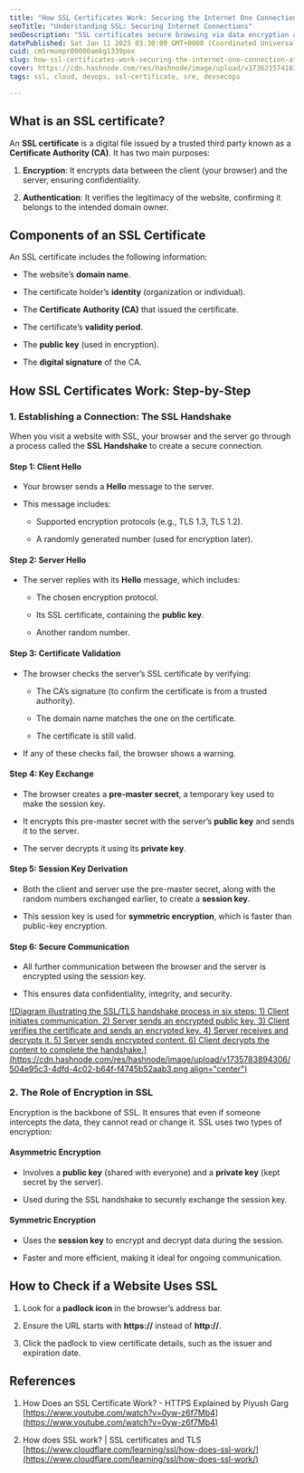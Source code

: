 ```yaml
---
title: "How SSL Certificates Work: Securing the Internet One Connection at a Time"
seoTitle: "Understanding SSL: Securing Internet Connections"
seoDescription: "SSL certificates secure browsing via data encryption and website verification, involving components and the SSL handshake process"
datePublished: Sat Jan 11 2025 03:30:09 GMT+0000 (Coordinated Universal Time)
cuid: cm5rmompr00000amkg1339pox
slug: how-ssl-certificates-work-securing-the-internet-one-connection-at-a-time
cover: https://cdn.hashnode.com/res/hashnode/image/upload/v1736215741832/add3dacb-87d6-4927-b640-bf6dd9ecc93d.png
tags: ssl, cloud, devops, ssl-certificate, sre, devsecops

---
```


## What is an SSL certificate?

An **SSL certificate** is a digital file issued by a trusted third party known as a **Certificate Authority (CA)**. It has two main purposes:

1. **Encryption**: It encrypts data between the client (your browser) and the server, ensuring confidentiality.
    
2. **Authentication**: It verifies the legitimacy of the website, confirming it belongs to the intended domain owner.
    

## Components of an SSL Certificate

An SSL certificate includes the following information:

* The website’s **domain name**.
    
* The certificate holder’s **identity** (organization or individual).
    
* The **Certificate Authority (CA)** that issued the certificate.
    
* The certificate’s **validity period**.
    
* The **public key** (used in encryption).
    
* The **digital signature** of the CA.
    

## How SSL Certificates Work: Step-by-Step

### 1\. Establishing a Connection: The SSL Handshake

When you visit a website with SSL, your browser and the server go through a process called the **SSL Handshake** to create a secure connection.

#### **Step 1: Client Hello**

* Your browser sends a **Hello** message to the server.
    
* This message includes:
    
    * Supported encryption protocols (e.g., TLS 1.3, TLS 1.2).
        
    * A randomly generated number (used for encryption later).
        

#### **Step 2: Server Hello**

* The server replies with its **Hello** message, which includes:
    
    * The chosen encryption protocol.
        
    * Its SSL certificate, containing the **public key**.
        
    * Another random number.
        

#### **Step 3: Certificate Validation**

* The browser checks the server’s SSL certificate by verifying:
    
    * The CA’s signature (to confirm the certificate is from a trusted authority).
        
    * The domain name matches the one on the certificate.
        
    * The certificate is still valid.
        
* If any of these checks fail, the browser shows a warning.
    

#### **Step 4: Key Exchange**

* The browser creates a **pre-master secret**, a temporary key used to make the session key.
    
* It encrypts this pre-master secret with the server’s **public key** and sends it to the server.
    
* The server decrypts it using its **private key**.
    

#### **Step 5: Session Key Derivation**

* Both the client and server use the pre-master secret, along with the random numbers exchanged earlier, to create a **session key**.
    
* This session key is used for **symmetric encryption**, which is faster than public-key encryption.
    

#### **Step 6: Secure Communication**

* All further communication between the browser and the server is encrypted using the session key.
    
* This ensures data confidentiality, integrity, and security.
    

[![Diagram illustrating the SSL/TLS handshake process in six steps: 1) Client initiates communication. 2) Server sends an encrypted public key. 3) Client verifies the certificate and sends an encrypted key. 4) Server receives and decrypts it. 5) Server sends encrypted content. 6) Client decrypts the content to complete the handshake.](https://cdn.hashnode.com/res/hashnode/image/upload/v1735783894306/504e95c3-4dfd-4c02-b64f-f4745b52aab3.png align="center")](https://www.entrust.com/sites/default/files/inline-images/how-does-ssl-work-1258x489.png)

### 2\. The Role of Encryption in SSL

Encryption is the backbone of SSL. It ensures that even if someone intercepts the data, they cannot read or change it. SSL uses two types of encryption:

#### **Asymmetric Encryption**

* Involves a **public key** (shared with everyone) and a **private key** (kept secret by the server).
    
* Used during the SSL handshake to securely exchange the session key.
    

#### **Symmetric Encryption**

* Uses the **session key** to encrypt and decrypt data during the session.
    
* Faster and more efficient, making it ideal for ongoing communication.
    

## How to Check if a Website Uses SSL

1. Look for a **padlock icon** in the browser’s address bar.
    
2. Ensure the URL starts with **https://** instead of **http://**.
    
3. Click the padlock to view certificate details, such as the issuer and expiration date.
    

## References

1. How Does an SSL Certificate Work? - HTTPS Explained by Piyush Garg  
    [https://www.youtube.com/watch?v=0yw-z6f7Mb4](https://www.youtube.com/watch?v=0yw-z6f7Mb4)
    
2. How does SSL work? | SSL certificates and TLS  
    [https://www.cloudflare.com/learning/ssl/how-does-ssl-work/](https://www.cloudflare.com/learning/ssl/how-does-ssl-work/)